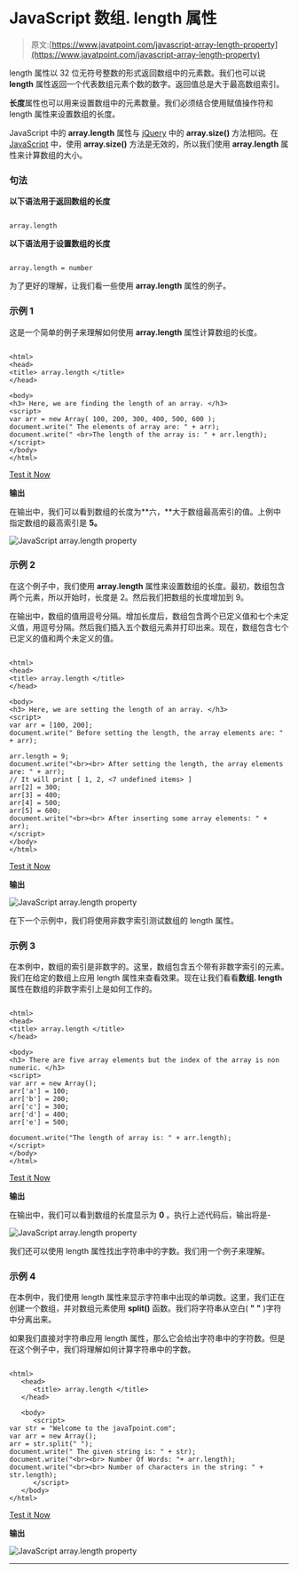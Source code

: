 # JavaScript 数组. length 属性

> 原文:[https://www.javatpoint.com/javascript-array-length-property](https://www.javatpoint.com/javascript-array-length-property)

length 属性以 32 位无符号整数的形式返回数组中的元素数。我们也可以说 **length** 属性返回一个代表数组元素个数的数字。返回值总是大于最高数组索引。

**长度**属性也可以用来设置数组中的元素数量。我们必须结合使用赋值操作符和 length 属性来设置数组的长度。

JavaScript 中的 **array.length** 属性与 [jQuery](https://www.javatpoint.com/jquery-tutorial) 中的 **array.size()** 方法相同。在 [JavaScript](https://www.javatpoint.com/javascript-tutorial) 中，使用 **array.size()** 方法是无效的，所以我们使用 **array.length** 属性来计算数组的大小。

### 句法

**以下语法用于返回数组的长度**

```

array.length

```

**以下语法用于设置数组的长度**

```

array.length = number

```

为了更好的理解，让我们看一些使用 **array.length** 属性的例子。

### 示例 1

这是一个简单的例子来理解如何使用 **array.length** 属性计算数组的长度。

```

<html>
<head>
<title> array.length </title>
</head>

<body>
<h3> Here, we are finding the length of an array. </h3>
<script>
var arr = new Array( 100, 200, 300, 400, 500, 600 );
document.write(" The elements of array are: " + arr);
document.write(" <br>The length of the array is: " + arr.length);
</script>
</body>
</html>

```

[Test it Now](https://www.javatpoint.com/oprweb/test.jsp?filename=javascript-array-length-property1)

**输出**

在输出中，我们可以看到数组的长度为**六，**大于数组最高索引的值。上例中指定数组的最高索引是 **5。**

![JavaScript array.length property](../Images/fd51c117bb4019259db93a32fb75a51f.png)

### 示例 2

在这个例子中，我们使用 **array.length** 属性来设置数组的长度。最初，数组包含两个元素，所以开始时，长度是 2。然后我们把数组的长度增加到 9。

在输出中，数组的值用逗号分隔。增加长度后，数组包含两个已定义值和七个未定义值，用逗号分隔。然后我们插入五个数组元素并打印出来。现在，数组包含七个已定义的值和两个未定义的值。

```

<html>
<head>
<title> array.length </title>
</head>

<body>
<h3> Here, we are setting the length of an array. </h3>
<script>
var arr = [100, 200];
document.write(" Before setting the length, the array elements are: " + arr);

arr.length = 9;
document.write("<br><br> After setting the length, the array elements are: " + arr);
// It will print [ 1, 2, <7 undefined items> ]
arr[2] = 300;
arr[3] = 400;
arr[4] = 500;
arr[5] = 600;
document.write("<br><br> After inserting some array elements: " + arr);
</script>
</body>
</html>

```

[Test it Now](https://www.javatpoint.com/oprweb/test.jsp?filename=javascript-array-length-property2)

**输出**

![JavaScript array.length property](../Images/82026ffa4d878015687f458cce9ee286.png)

在下一个示例中，我们将使用非数字索引测试数组的 length 属性。

### **示例 3**

在本例中，数组的索引是非数字的。这里，数组包含五个带有非数字索引的元素。我们在给定的数组上应用 length 属性来查看效果。现在让我们看看**数组. length** 属性在数组的非数字索引上是如何工作的。

```

<html>
<head>
<title> array.length </title>
</head>

<body>
<h3> There are five array elements but the index of the array is non numeric. </h3>
<script>
var arr = new Array();
arr['a'] = 100;
arr['b'] = 200;
arr['c'] = 300;
arr['d'] = 400;
arr['e'] = 500;

document.write("The length of array is: " + arr.length);
</script>
</body>
</html>

```

[Test it Now](https://www.javatpoint.com/oprweb/test.jsp?filename=javascript-array-length-property3)

**输出**

在输出中，我们可以看到数组的长度显示为 **0** 。执行上述代码后，输出将是-

![JavaScript array.length property](../Images/7e3feab5e76ecc86e55eb161e58dfc00.png)

我们还可以使用 length 属性找出字符串中的字数。我们用一个例子来理解。

### 示例 4

在本例中，我们使用 length 属性来显示字符串中出现的单词数。这里，我们正在创建一个数组，并对数组元素使用 **split()** 函数。我们将字符串从空白( **" "** )字符中分离出来。

如果我们直接对字符串应用 length 属性，那么它会给出字符串中的字符数。但是在这个例子中，我们将理解如何计算字符串中的字数。

```

<html>
   <head>
      <title> array.length </title>
   </head>

   <body>   
      <script>
var str = "Welcome to the javaTpoint.com";
var arr = new Array();
arr = str.split(" ");
document.write(" The given string is: " + str); 
document.write("<br><br> Number Of Words: "+ arr.length);
document.write("<br><br> Number of characters in the string: " + str.length);
      </script>      
   </body>
</html>

```

[Test it Now](https://www.javatpoint.com/oprweb/test.jsp?filename=javascript-array-length-property4)

**输出**

![JavaScript array.length property](../Images/1afa80d118579c76f427c1353e8ac1f1.png)

* * *